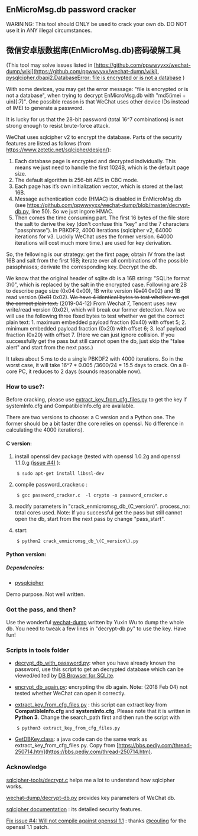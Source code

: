 ## EnMicroMsg.db password cracker

WARINING:  This tool should ONLY be used to crack your own db. DO NOT use it in ANY illegal circumstances.
## 微信安卓版数据库(EnMicroMsg.db)密码破解工具

(This tool may solve issues listed in [https://github.com/ppwwyyxx/wechat-dump/wiki](https://github.com/ppwwyyxx/wechat-dump/wiki), [pysqlcipher.dbapi2.DatabaseError: file is encrypted or is not a database](https://github.com/ppwwyyxx/wechat-dump/issues/21) )


With some devices, you may get the error message: "file is encrypted or is not a database", when trying to decrypt EnMicroMsg.db with "md5(imei + uin)[:7]". One possible reason is that WeChat uses other device IDs instead of IMEI to generate a password.

It is lucky for us that the 28-bit password (total 16^7 combinations) is not strong enough to resist brute-force attack. 

WeChat uses sqlcipher v2 to encrypt the database. Parts of the security features are listed as follows (from https://www.zetetic.net/sqlcipher/design/):

1. Each database page is encrypted and decrypted individually. This means we just need to handle the first 1024B, which is the default page size.
2. The default algorithm is 256-bit AES in CBC mode. 
3. Each page has it’s own initialization vector, which is stored at the last 16B.
4. Message authentication code (HMAC) is disabled in EnMicroMsg.db (see https://github.com/ppwwyyxx/wechat-dump/blob/master/decrypt-db.py, line 50). So we just ingore HMAC.
5. Then comes the time consuming part. The first 16 bytes of the file store the salt to derive the key (don't confuse this "key" and the 7 characters "passphrase"). In PBKDF2, 4000 iterations (sqlcipher v2, 64000 iterations for v3. Luckily WeChat uses the former version. 64000 iterations will cost much more time.) are used for key derivation.

So, the fellowing is our strategy:
get the first page; obtain IV from the last 16B and salt from the first 16B; iterate over all combinations of the possible passphrases; derivate the corresponding key. Decrypt the db. 

We know that the original header of sqlite db is a 16B string: "SQLite format 3\0", which is replaced by the salt in the encrypted case. Following are 2B to describe page size (0x04 0x00), 1B write version (~~0x01~~ 0x02) and 1B read version (~~0x01~~ 0x02). ~~We have 4 identical bytes to test whether we get the correct plain text.~~ (2019-04-12) From Wechat 7, Tencent uses new write/read version (0x02), which will break our former detection. Now we will use the following three fixed bytes to test whether we get the correct plain text: 1. maximum embedded payload fraction (0x40) with offset 5; 2. minimum embedded payload fraction (0x20) with offset 6; 3. leaf payload fraction (0x20) with offset 7. (Here we can just ignore collision. If you successfully get the pass but still cannot open the db, just skip the "false alert" and start from the next pass.)

It takes about 5 ms to do a single PBKDF2 with 4000 iterations. So in the worst case, it will take 16^7 * 0.005 /3600/24 =  15.5 days to crack. On a 8-core PC, it reduces to 2 days (sounds reasonable now).


### How to use?:

Before cracking, please use [extract_key_from_cfg_files.py](#extract_key_from_cfg_files) to get the key if systemInfo.cfg and 
CompatibleInfo.cfg are available.

There are two versions to choose: a C version and a Python one. The former should be a bit faster (the core relies on openssl. No difference in calculating the 4000 iterations).

#### C version:
1. install openssl dev package (tested with openssl 1.0.2g and openssl 1.1.0.g [(issue #4)](https://github.com/chg-hou/EnMicroMsg.db-Password-Cracker/issues/4)  ):
```
    $ sudo apt-get install libssl-dev
```
2. compile password_cracker.c :
```
    $ gcc password_cracker.c  -l crypto -o password_cracker.o
```
3. modify parameters in "crack_enmicromsg_db_(C_version)".
    process_no:  total cores used.
    Note: If you successful get the pass but still cannot open the db, start from the next pass by change "pass_start".
    
4. start:
```
    $ python2 crack_enmicromsg_db_\(C_version\).py
```
#### Python version:
##### Dependencies:
+ [pysqlcipher](https://pypi.python.org/pypi/pysqlcipher)

Demo purpose. Not well written.

### Got the pass, and then?
Use the wonderful [wechat-dump](https://github.com/ppwwyyxx/wechat-dump) written by Yuxin Wu  to dump the whole db. You need to tweak a few lines in "decrypt-db.py" to use the key. Have fun!

### Scripts in tools folder

+ [decrypt_db_with_password.py](https://github.com/chg-hou/EnMicroMsg.db-Password-Cracker/blob/master/tools/decrypt_db_with_password.py): when you have already known the password, use this script to get an decrypted database which can be viewed/edited by [DB Browser for SQLite](http://sqlitebrowser.org/).

+ [encrypt_db_again.py](https://github.com/chg-hou/EnMicroMsg.db-Password-Cracker/blob/master/tools/encrypt_db_again.py): encrypting the db again. Note: (2018 Feb 04) not tested whether WeChat can open it correctly. 

+ [extract_key_from_cfg_files.py](https://github.com/chg-hou/EnMicroMsg.db-Password-Cracker/blob/master/tools/extract_key_from_cfg_files.py) <a name="extract_key_from_cfg_files"></a>: this script can extract key from **CompatibleInfo.cfg** and **systemInfo.cfg**. Please note that it is written in **Python 3**. Change the search_path first and then run the script with 
```
    $ python3 extract_key_from_cfg_files.py
```

+ [GetDBKey.class](https://github.com/chg-hou/EnMicroMsg.db-Password-Cracker/blob/master/tools/GetDBKey.class): a java code can do the same work as extract_key_from_cfg_files.py. Copy from [https://bbs.pediy.com/thread-250714.htm](https://bbs.pediy.com/thread-250714.htm).


### Acknowledge
[sqlcipher-tools/decrypt.c](https://github.com/sqlcipher/sqlcipher-tools/blob/master/decrypt.c) helps me a lot to understand how sqlcipher works.

[wechat-dump/decrypt-db.py](https://github.com/ppwwyyxx/wechat-dump/blob/master/decrypt-db.py) provides key parameters of WeChat db.

[sqlcipher documentation](https://www.zetetic.net/sqlcipher/design/) : its detailed security features.

[Fix issue #4: Will not compile against openssl 1.1](https://github.com/chg-hou/EnMicroMsg.db-Password-Cracker/issues/4) : thanks [@couling](https://github.com/couling) for the openssl 1.1 patch.
